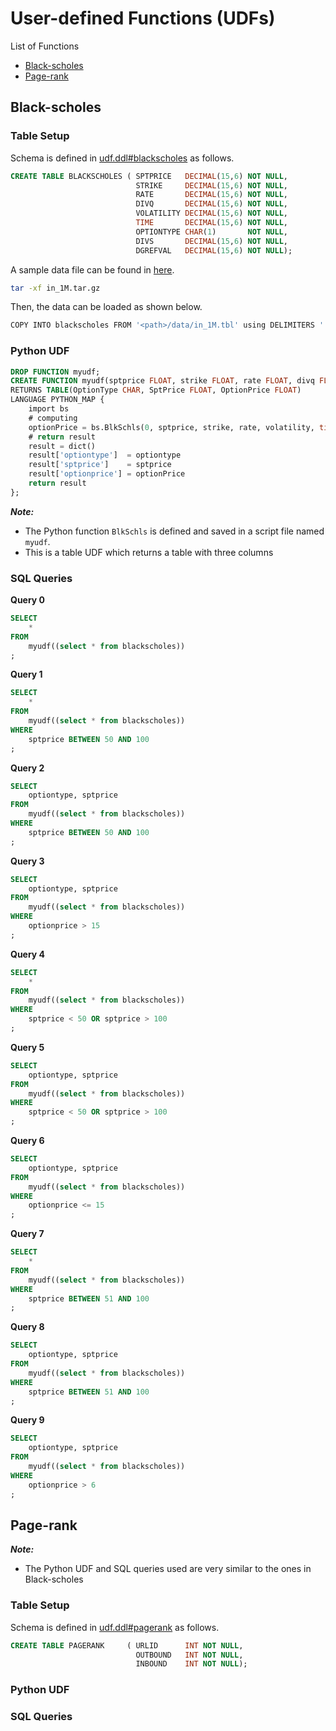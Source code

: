 # User-defined Functions (UDFs)

List of Functions

- [Black-scholes](#black-scholes)
- [Page-rank](#page-rank)

## Black-scholes

### Table Setup

Schema is defined in [udf.ddl#blackscholes](udf.md#L1) as follows.

```sql
CREATE TABLE BLACKSCHOLES ( SPTPRICE   DECIMAL(15,6) NOT NULL,
                            STRIKE     DECIMAL(15,6) NOT NULL,
                            RATE       DECIMAL(15,6) NOT NULL,
                            DIVQ       DECIMAL(15,6) NOT NULL,
                            VOLATILITY DECIMAL(15,6) NOT NULL,
                            TIME       DECIMAL(15,6) NOT NULL,
                            OPTIONTYPE CHAR(1)       NOT NULL,
                            DIVS       DECIMAL(15,6) NOT NULL,
                            DGREFVAL   DECIMAL(15,6) NOT NULL);
```

A sample data file can be found in [here](data/in_1M.tar.gz).

```bash
tar -xf in_1M.tar.gz
```

Then, the data can be loaded as shown below.

```bash
COPY INTO blackscholes FROM '<path>/data/in_1M.tbl' using DELIMITERS ' ';
```

### Python UDF

```sql
DROP FUNCTION myudf;
CREATE FUNCTION myudf(sptprice FLOAT, strike FLOAT, rate FLOAT, divq FLOAT, volatility FLOAT, time FLOAT, optiontype CHAR, divs FLOAT, dgrefval FLOAT)
RETURNS TABLE(OptionType CHAR, SptPrice FLOAT, OptionPrice FLOAT)
LANGUAGE PYTHON_MAP {
    import bs
    # computing
    optionPrice = bs.BlkSchls(0, sptprice, strike, rate, volatility, time, optiontype)
    # return result
    result = dict()
    result['optiontype']  = optiontype
    result['sptprice']    = sptprice
    result['optionprice'] = optionPrice
    return result
};
```

***Note:***

- The Python function `BlkSchls` is defined and saved in a script file named `myudf`.
- This is a table UDF which returns a table with three columns


### SQL Queries

**Query 0**

```sql
SELECT
    *
FROM
    myudf((select * from blackscholes))
;
```

**Query 1**

```sql
SELECT
    *
FROM
    myudf((select * from blackscholes))
WHERE
    sptprice BETWEEN 50 AND 100
;
```

**Query 2**

```sql
SELECT
    optiontype, sptprice
FROM
    myudf((select * from blackscholes))
WHERE
    sptprice BETWEEN 50 AND 100
;
```

**Query 3**

```sql
SELECT
    optiontype, sptprice
FROM
    myudf((select * from blackscholes))
WHERE
    optionprice > 15
;
```

**Query 4**

```sql
SELECT
    *
FROM
    myudf((select * from blackscholes))
WHERE
    sptprice < 50 OR sptprice > 100
;
```

**Query 5**

```sql
SELECT
    optiontype, sptprice
FROM
    myudf((select * from blackscholes))
WHERE
    sptprice < 50 OR sptprice > 100
;
```

**Query 6**

```sql
SELECT
    optiontype, sptprice
FROM
    myudf((select * from blackscholes))
WHERE
    optionprice <= 15
;
```

**Query 7**

```sql
SELECT
    *
FROM
    myudf((select * from blackscholes))
WHERE
    sptprice BETWEEN 51 AND 100
;
```

**Query 8**

```sql
SELECT
    optiontype, sptprice
FROM
    myudf((select * from blackscholes))
WHERE
    sptprice BETWEEN 51 AND 100
;
```

**Query 9**

```sql
SELECT
    optiontype, sptprice
FROM
    myudf((select * from blackscholes))
WHERE
    optionprice > 6
;
```


## Page-rank

***Note:***

- The Python UDF and SQL queries used are very similar to the ones in Black-scholes

### Table Setup

Schema is defined in [udf.ddl#pagerank](udf.md#L10) as follows.

```sql
CREATE TABLE PAGERANK     ( URLID      INT NOT NULL,
                            OUTBOUND   INT NOT NULL,
                            INBOUND    INT NOT NULL);
```

### Python UDF

### SQL Queries



